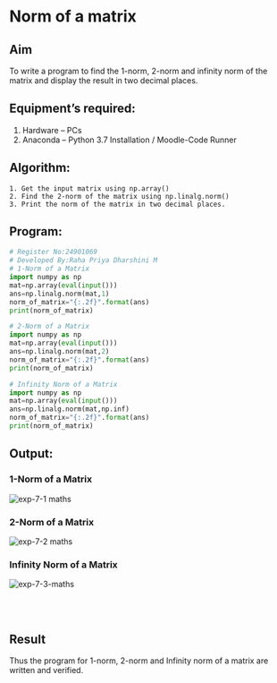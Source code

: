 # Norm of a matrix
## Aim
To write a program to find the 1-norm, 2-norm and infinity norm of the matrix and display the result in two decimal places.
## Equipment’s required:
1.	Hardware – PCs
2.	Anaconda – Python 3.7 Installation / Moodle-Code Runner
## Algorithm:
	1. Get the input matrix using np.array()   
    2. Find the 2-norm of the matrix using np.linalg.norm()
	3. Print the norm of the matrix in two decimal places.
## Program:
```Python
# Register No:24901069
# Developed By:Raha Priya Dharshini M
# 1-Norm of a Matrix
import numpy as np
mat=np.array(eval(input()))
ans=np.linalg.norm(mat,1)
norm_of_matrix="{:.2f}".format(ans)
print(norm_of_matrix)

# 2-Norm of a Matrix
import numpy as np
mat=np.array(eval(input()))
ans=np.linalg.norm(mat,2)
norm_of_matrix="{:.2f}".format(ans)
print(norm_of_matrix)

# Infinity Norm of a Matrix
import numpy as np
mat=np.array(eval(input()))
ans=np.linalg.norm(mat,np.inf)
norm_of_matrix="{:.2f}".format(ans)
print(norm_of_matrix)
```
## Output:
### 1-Norm of a Matrix
![exp-7-1 maths](https://github.com/user-attachments/assets/e5f3d8d1-9ee9-4966-bdbf-1a928bc436b3)


### 2-Norm of a Matrix
![exp-7-2 maths](https://github.com/user-attachments/assets/e4ce824b-f879-41ac-a642-a140588161a8)


### Infinity Norm of a Matrix
![exp-7-3-maths](https://github.com/user-attachments/assets/29d7bee9-b1cb-4e8f-a812-0ebae18faea2)


<br>
<br>

## Result
Thus the program for 1-norm, 2-norm and Infinity norm of a matrix are written and verified.
